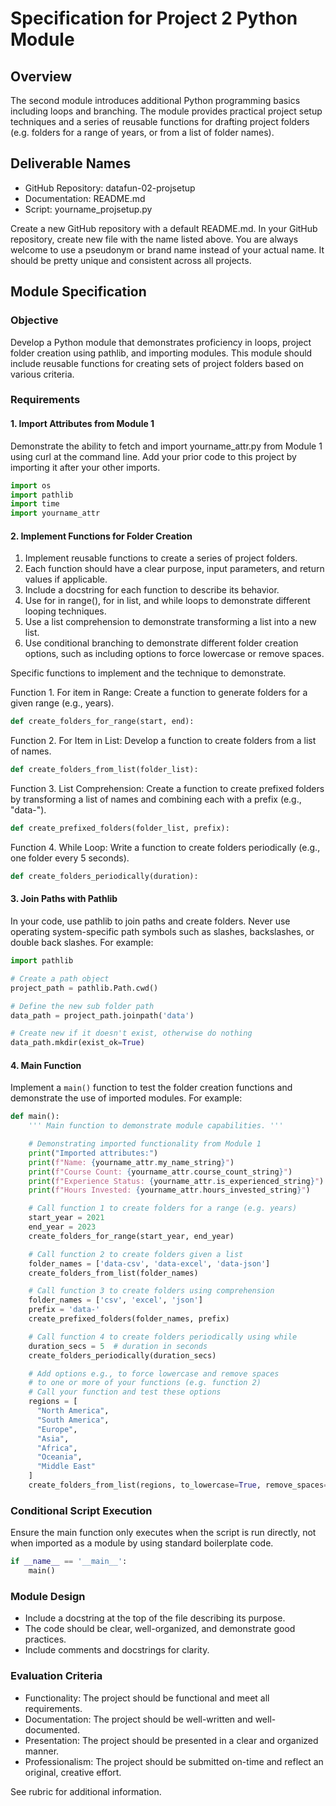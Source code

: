 # Specification for Project 2 Python Module

## Overview

The second module introduces additional Python programming basics including loops and branching. 
The module provides practical project setup techniques and a series of reusable functions for
drafting project folders (e.g. folders for a range of years, or from a list of folder names).

## Deliverable Names

- GitHub Repository:  datafun-02-projsetup
- Documentation:      README.md
- Script:             yourname_projsetup.py

Create a new GitHub repository with a default README.md.
In your GitHub repository, create new file with the name listed above.
You are always welcome to use a pseudonym or brand name instead of your actual name.
It should be pretty unique and consistent across all projects.

## Module Specification

### Objective

Develop a Python module that demonstrates proficiency in loops, project folder creation using pathlib, and importing modules.
This module should include reusable functions for creating sets of project folders based on various criteria.

### Requirements

#### 1. Import Attributes from Module 1

Demonstrate the ability to fetch and import yourname_attr.py from Module 1 using curl at the command line. Add your prior code to this project by importing it after your other imports.

```python
import os
import pathlib
import time
import yourname_attr 
```

#### 2. Implement Functions for Folder Creation

1. Implement reusable functions to create a series of project folders.
1. Each function should have a clear purpose, input parameters, and return values if applicable.
1. Include a docstring for each function to describe its behavior.
1. Use for in range(), for in list, and while loops to demonstrate different looping techniques.
1. Use a list comprehension to demonstrate transforming a list into a new list.
1. Use conditional branching to demonstrate different folder creation options, such as including options to force lowercase or remove spaces.

Specific functions to implement and the technique to demonstrate.

Function 1. For item in Range: Create a function to generate folders for a given range (e.g., years).

```python
def create_folders_for_range(start, end):
```

Function 2. For Item in List: Develop a function to create folders from a list of names.

```python
def create_folders_from_list(folder_list):
```

Function 3. List Comprehension: Create a function to create prefixed folders by transforming a list of names and combining each with a prefix (e.g., "data-").

```python
def create_prefixed_folders(folder_list, prefix):
```

Function 4. While Loop: Write a function to create folders periodically (e.g., one folder every 5 seconds).

```python
def create_folders_periodically(duration):
```

#### 3. Join Paths with Pathlib

In your code, use pathlib to join paths and create folders.
Never use operating system-specific path symbols such as slashes, backslashes, or double back slashes.
For example:

```python
import pathlib

# Create a path object
project_path = pathlib.Path.cwd()

# Define the new sub folder path
data_path = project_path.joinpath('data')

# Create new if it doesn't exist, otherwise do nothing
data_path.mkdir(exist_ok=True)
```

#### 4. Main Function

Implement a `main()` function to test the folder creation functions and demonstrate the use of imported modules. For example:

```python
def main():
    ''' Main function to demonstrate module capabilities. '''

    # Demonstrating imported functionality from Module 1
    print("Imported attributes:")
    print(f"Name: {yourname_attr.my_name_string}")
    print(f"Course Count: {yourname_attr.course_count_string}")
    print(f"Experience Status: {yourname_attr.is_experienced_string}")
    print(f"Hours Invested: {yourname_attr.hours_invested_string}")

    # Call function 1 to create folders for a range (e.g. years)
    start_year = 2021
    end_year = 2023
    create_folders_for_range(start_year, end_year)

    # Call function 2 to create folders given a list
    folder_names = ['data-csv', 'data-excel', 'data-json']
    create_folders_from_list(folder_names)

    # Call function 3 to create folders using comprehension
    folder_names = ['csv', 'excel', 'json']
    prefix = 'data-'
    create_prefixed_folders(folder_names, prefix)

    # Call function 4 to create folders periodically using while
    duration_secs = 5  # duration in seconds
    create_folders_periodically(duration_secs)

    # Add options e.g., to force lowercase and remove spaces 
    # to one or more of your functions (e.g. function 2) 
    # Call your function and test these options
    regions = [
      "North America", 
      "South America", 
      "Europe", 
      "Asia", 
      "Africa", 
      "Oceania", 
      "Middle East"
    ]
    create_folders_from_list(regions, to_lowercase=True, remove_spaces=True)
```

### Conditional Script Execution

Ensure the main function only executes when the script is run directly,
not when imported as a module by using standard boilerplate code.

```python
if __name__ == '__main__':
    main()
```

### Module Design

- Include a docstring at the top of the file describing its purpose.
- The code should be clear, well-organized, and demonstrate good practices.
- Include comments and docstrings for clarity.

### Evaluation Criteria

- Functionality: The project should be functional and meet all requirements.
- Documentation: The project should be well-written and well-documented.
- Presentation: The project should be presented in a clear and organized manner.
- Professionalism: The project should be submitted on-time and reflect an original, creative effort.

See rubric for additional information.
